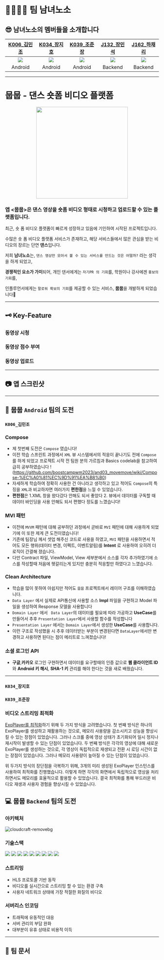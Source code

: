 # 👨‍👩‍👧‍👦 팀 남녀노소
## 😎 남녀노소의 멤버들을 소개합니다

|[K006_김민조](https://github.com/upsk1)|[K034_장지호](https://github.com/jangjh123)|[K039_조준장](https://github.com/junjange)|[J132_장민석](https://github.com/msjang4)|[J162_하채리](https://github.com/5tarry)|
|:---:|:---:|:---:|:---:|:---:|
|<img src="https://github.com/upsk1.png">|<img src="https://github.com/jangjh123.png">|<img src="https://github.com/junjange.png">|<img src="https://github.com/msjang4.png">|<img src="https://github.com/5tarry.png">|
|Android|Android|Android|Backend|Backend|

---

# 뭅뭅 - 댄스 숏폼 비디오 플랫폼
<p align="center">
  <img 
    src="https://github.com/boostcampwm2023/and03_movemove/assets/82919343/deb7977e-de08-4cab-977c-b4cf5d585d62"
    width="300"
    height="300"
  >
</p>

### 앱 <뭅뭅>은 댄스 영상을 숏폼 비디오 형태로 시청하고 업로드할 수 있는 플랫폼입니다.
최근, 숏 폼 비디오 플랫폼이 빠르게 성장하고 있음에 기인하여 시작된 프로젝트입니다.

수많은 숏 폼 비디오 플랫폼 서비스가 존재하고, 해당 서비스들에서 많은 관심을 받는 비디오의 장르는 단연 **댄스**입니다.

저희 **남녀노소**는, `댄스 영상만 모아서 볼 수 있는 서비스를 만드는 것은 어떨까?` 라는 생각을 하게 되었고,

**경쟁적인 요소가 가미**되어, 개인 댄서에게는 `자기PR 의 기회`를, 학원이나 강사에겐 `홍보의 기회`를, 

인플루언서에게는 `팔로워 확보의 기회`를 제공할 수 있는 서비스, **뭅뭅**을 개발하게 되었습니다🥳

---

## 🗝 Key-Feature
### 동영상 시청
### 동영상 점수 부여
### 동영상 업로드

---

## 📷 앱 스크린샷

---

## 📱 뭅뭅 `Android` 팀의 도전
### `K006_김민조`
### Compose
- 제 첫번째 도전은 ```Compose``` 였습니다!
- 이전 학습 스프린트 과정에서 ```XML``` 뷰 시스템에서의 적응이 끝나기도 전에 ```Compose```를 하게 되었고 프로젝트 시작 전 팀원 분의 가르침과 Basics codelab을 참고하여 급히 공부하였습니다 ! (https://github.com/boostcampwm2023/and03_movemove/wiki/Compose-%EC%A0%81%EC%9D%91%EA%B8%B0)
- 자세하게 학습하여 정확히 사용한 건 아니라고 생각하고 있고 적어도 ```Compose```의 특징을 ```XML```과 비교하자면 여러가지 **편한점**을 느낄 수 있었습니다.
- **편한점**은 1.XML 창을 왔다갔다 안해도 되서 좋았다 2. 뷰에서 데이터를 구독할 때 데이터 바인딩을 사용 안해도 되서 편했다 정도를 느꼈습니다!

### MVI 패턴
- 이전에 ```MVVM``` 패턴에 대해 공부하던 과정에서 곧바로 ```MVI``` 패턴에 대해 사용하게 되었기에 이 또한 제게 큰 도전이였습니다!
- 기존에 팀장님 께서 셋업 해주신 코드로 사용을 하였고, ```MVI``` 패턴을 사용하면서 적어도 모든 행위(데이터 변경, 이펙트, 이벤트알림)를 **Intent** 로 사용하여 오히려 더 로직이 간결해 졌습니다.
- 다만 Contract 파일, ViewModel, View 세부분에서 소스를 각자 추가하였기에 소스를 작성할때 처음에 헷갈리는게 있지만 충분히 적응할만 하였다고 느꼈습니다.

### Clean Architecture
- 학습을 많이 못하여 아쉽지만 적어도 ```뭅뭅``` 프로젝트에서 레이어 구조를 이해하였습니다.
- ```Data Layer``` 에서 실제로 API통신에 사용할 소스 **Impl** 파일을 구현하고 Model 파일을 생성하여 Response 모델을 사용합니다 
- ```Domain Layer``` 에서 ``` Data Layer```의 데이터를 필요에 따라 가공하고 **UseCase**를 만들어서 추후 ```Presentation Layer```에서 사용할 함수를 작성합니다
- ```Presentation Layer``` 에서는 ```Domain Layer```에서 생성한 **UseCase**를 사용합니다.
- 이런 구조로 작성했을 시 추후 데이터받는 부분이 변경된다면 ```DataLayer```에서만 변경하고 사용하면 된다는 점이 메리트로 느껴졌습니다!

### 소셜 로그인 API 
- **구글**,**카카오** 로그인 구현하면서 데이터를 요구할때의 인증 값으로 **웹 클라이언트 ID**와 **Android 키 해시**, **SHA-1 키** 관리를 해야 한다는 것을 새로 배웠습니다.

--- 
### `K034_장지호`
### `K039_조준장`

### 비디오 스트리밍 최적화
[ExoPlayer를 최적화](https://github.com/boostcampwm2023/and03_movemove/wiki/%E2%9C%8F%EF%B8%8F-MoveMove-Tech-%EC%A1%B0%EC%A4%80%EC%9E%A5)하기 위해 두 가지 방식을 고려했습니다.
첫 번째 방식은 하나의 ExoPlayer를 생성하고 재활용하는 것으로, 메모리 사용량을 감소시키고 성능을 향상시킬 수 있는 장점이 있었습니다. 그러나 스크롤 중에 영상 상태가 초기화되어 일시 정지나 재시작이 발생할 수 있는 단점이 있었습니다.
두 번째 방식은 각각의 영상에 대해 새로운 ExoPlayer를 생성하는 것으로, 각 영상이 독립적으로 재생되고 전환 시 로딩 시간이 없는 장점이 있었습니다. 그러나 메모리 사용량이 높아질 수 있는 단점이 있었습니다.

위 두가지 방식의 장단점을 극복하기 위해, 3개의 미리 생성된 ExoPlayer 인스턴스를 사용하여 최적화를 진행했습니다.
이렇게 하면 각각의 화면에서 독립적으로 영상을 처리하면서도 메모리를 효율적으로 활용할 수 있었습니다.
결국 최적화를 통해 부드러운 비디오 재생과 사용자 경험을 향상시킬 수 있었습니다.

## 💻 뭅뭅 `Backend` 팀의 도전

### 아키텍처
![cloudcraft-removebg](https://github.com/boostcampwm2023/and03_movemove/assets/39575061/d13a671b-0bfc-4e2d-b248-6cc287554bd4)

### 기술스택
<img src="https://img.shields.io/badge/TypeScript-3178C6?logo=typescript&logoColor=ffffff"> <img src="https://img.shields.io/badge/Nest.js-E0234E?logo=NestJS&logoColor=white"/>
<img src="https://img.shields.io/badge/Yarn Berry-2C8EBB?logo=yarn&logoColor=ffffff">
<img src="https://img.shields.io/badge/MongoDB-114411?logo=mongodb">
<img src="https://img.shields.io/badge/Mongoose-114411?logo=mongodb">
<img src="https://img.shields.io/badge/FFmpeg-ffffff?style=flat&logo=ffmpeg&logoColor=118811">
<img src="https://img.shields.io/badge/Naver Cloud Platform-03C75A?logo=naver&logoColor=ffffff">
<img src="https://img.shields.io/badge/Docker-2496ED?&logo=Docker&logoColor=white">
<img src="https://img.shields.io/badge/GitHub Actions-444444?logo=github-actions">



### 스트리밍
- HLS 프로토콜 기반 동작
- 비디오를 실시간으로 스트리밍 할 수 있는 환경 구축
- 사용자 네트워크 상태에 가장 적절한 화질의 비디오

### 서버리스 인코딩
- 트래픽에 유동적인 대응
- 서버 관리의 부담 완화
- 대부분이 유휴 상태로 비용적 이득

---
## 📕 팀 문서
